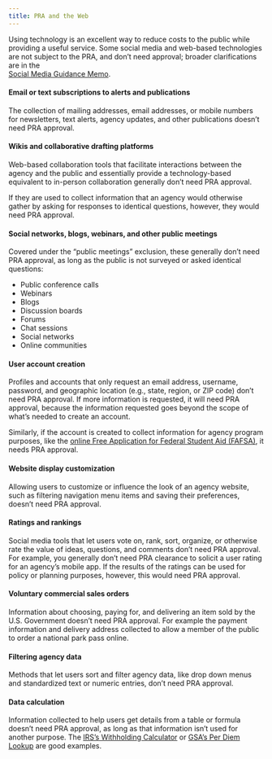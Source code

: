 ```yaml
---
title: PRA and the Web
---
```


 
Using technology is an excellent way to reduce costs to the public while providing a useful service. Some social media and web-based technologies are not subject to the PRA, and don’t need approval; broader clarifications are in the  
[Social Media Guidance Memo](https://www.whitehouse.gov/sites/whitehouse.gov/files/omb/assets/inforeg/SocialMediaGuidance_04072010.pdf).
 
#### Email or text subscriptions to alerts and publications ####
The collection of mailing addresses, email addresses, or mobile numbers for newsletters, text alerts, agency updates, and other publications doesn’t need PRA approval.
 
#### Wikis and collaborative drafting platforms ####
Web-based collaboration tools that facilitate interactions between the agency and the public and essentially provide a technology-based equivalent to in-person collaboration generally don’t need PRA approval.
 
If they are used to collect information that an agency would otherwise gather by asking for responses to identical questions, however, they would need PRA approval.
 
#### Social networks, blogs, webinars, and other public meetings ####
Covered under the “public meetings” exclusion, these generally don’t need PRA approval, as long as the public is not surveyed or asked identical questions:
 
- Public conference calls
- Webinars
- Blogs
- Discussion boards
- Forums
- Chat sessions
- Social networks
- Online communities
 
#### User account creation ####
Profiles and accounts that only request an email address, username, password, and geographic location (e.g., state, region, or ZIP code) don’t need PRA approval. If more information is requested, it will need PRA approval, because the information requested goes beyond the scope of what’s needed to create an account.
 
Similarly, if the account is created to collect information for agency program purposes, like the [online Free Application for Federal Student Aid (FAFSA)](https://studentaid.ed.gov/sa/fafsa), it needs PRA approval.
 
#### Website display customization ####
Allowing users to customize or influence the look of an agency website, such as filtering navigation menu items and saving their preferences, doesn’t need PRA approval.
 
#### Ratings and rankings ####
Social media tools that let users vote on, rank, sort, organize, or otherwise rate the value of ideas, questions, and comments don’t need PRA approval. For example, you generally don’t need PRA clearance to solicit a user rating for an agency’s mobile app. If the results of the ratings can be used for policy or planning purposes, however, this would need PRA approval.
 
#### Voluntary commercial sales orders ####
Information about choosing, paying for, and delivering an item sold by the U.S. Government doesn’t need PRA approval. For example the payment information and delivery address collected to allow a member of the public to order a national park pass online.
 
#### Filtering agency data ####
Methods that let users sort and filter agency data, like drop down menus and standardized text or numeric entries, don’t need PRA approval.
 
#### Data calculation ####
Information collected to help users get details from a table or formula doesn’t need PRA approval, as long as that information isn’t used for another purpose. The [IRS’s Withholding Calculator](https://www.irs.gov/individuals/irs-withholding-calculator) or [GSA’s Per Diem Lookup](https://www.gsa.gov/travel/plan-book/per-diem-rates/per-diem-rates-lookup) are good examples.  
 

